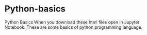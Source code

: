 # Python-basics
Python Basics
When you download these html files open in Jupyter Notebook. These are some basics of python programming language.
